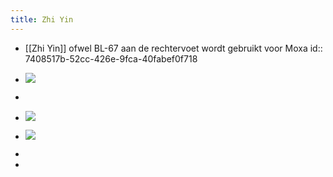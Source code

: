 ```yaml
---
title: Zhi Yin
---
```


- [[Zhi Yin]] ofwel BL-67 aan de rechtervoet wordt gebruikt voor Moxa
id:: 7408517b-52cc-426e-9fca-40fabef0f718

- ![](https://firebasestorage.googleapis.com/v0/b/firescript-577a2.appspot.com/o/imgs%2Fapp%2FGijs%2FEHkaGbTeUK.png?alt=media&token=34070625-07df-4443-aaac-d09d51cc7256)

- 

- ![](https://firebasestorage.googleapis.com/v0/b/firescript-577a2.appspot.com/o/imgs%2Fapp%2FGijs%2Flk4IpWguQP.png?alt=media&token=a5aa62c7-7730-42fd-91ba-4d1856b997c0)

- ![](https://firebasestorage.googleapis.com/v0/b/firescript-577a2.appspot.com/o/imgs%2Fapp%2FGijs%2FKwx1QeLbRT.png?alt=media&token=de40ebf6-2666-4e45-9698-97debd23dc8a)

- 

- 
